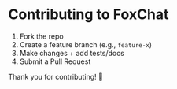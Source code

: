 # Contributing to FoxChat

1. Fork the repo
2. Create a feature branch (e.g., `feature-x`)
3. Make changes + add tests/docs
4. Submit a Pull Request

Thank you for contributing! 🙌
